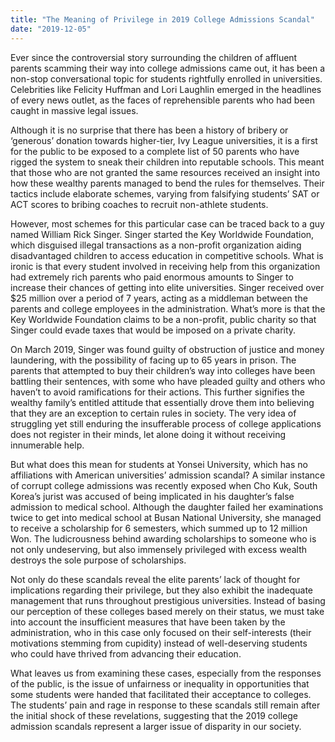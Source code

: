 ```yaml
---
title: "The Meaning of Privilege in 2019 College Admissions Scandal"
date: "2019-12-05"
---
```


Ever since the controversial story surrounding the children of affluent parents scamming their way into college admissions came out, it has been a non-stop conversational topic for students rightfully enrolled in universities. Celebrities like Felicity Huffman and Lori Laughlin emerged in the headlines of every news outlet, as the faces of reprehensible parents who had been caught in massive legal issues.

Although it is no surprise that there has been a history of bribery or ‘generous’ donation towards higher-tier, Ivy League universities, it is a first for the public to be exposed to a complete list of 50 parents who have rigged the system to sneak their children into reputable schools. This meant that those who are not granted the same resources received an insight into how these wealthy parents managed to bend the rules for themselves. Their tactics include elaborate schemes, varying from falsifying students’ SAT or ACT scores to bribing coaches to recruit non-athlete students.

However, most schemes for this particular case can be traced back to a guy named William Rick Singer. Singer started the Key Worldwide Foundation, which disguised illegal transactions as a non-profit organization aiding disadvantaged children to access education in competitive schools. What is ironic is that every student involved in receiving help from this organization had extremely rich parents who paid enormous amounts to Singer to increase their chances of getting into elite universities. Singer received over $25 million over a period of 7 years, acting as a middleman between the parents and college employees in the administration. What’s more is that the Key Worldwide Foundation claims to be a non-profit, public charity so that Singer could evade taxes that would be imposed on a private charity.

On March 2019, Singer was found guilty of obstruction of justice and money laundering, with the possibility of facing up to 65 years in prison. The parents that attempted to buy their children’s way into colleges have been battling their sentences, with some who have pleaded guilty and others who haven’t to avoid ramifications for their actions. This further signifies the wealthy family’s entitled attitude that essentially drove them into believing that they are an exception to certain rules in society. The very idea of struggling yet still enduring the insufferable process of college applications does not register in their minds, let alone doing it without receiving innumerable help.

But what does this mean for students at Yonsei University, which has no affiliations with American universities’ admission scandal? A similar instance of corrupt college admissions was recently exposed when Cho Kuk, South Korea’s jurist was accused of being implicated in his daughter’s false admission to medical school. Although the daughter failed her examinations twice to get into medical school at Busan National University, she managed to receive a scholarship for 6 semesters, which summed up to 12 million Won. The ludicrousness behind awarding scholarships to someone who is not only undeserving, but also immensely privileged with excess wealth destroys the sole purpose of scholarships.

Not only do these scandals reveal the elite parents’ lack of thought for implications regarding their privilege, but they also exhibit the inadequate management that runs throughout prestigious universities. Instead of basing our perception of these colleges based merely on their status, we must take into account the insufficient measures that have been taken by the administration, who in this case only focused on their self-interests (their motivations stemming from cupidity) instead of well-deserving students who could have thrived from advancing their education.

What leaves us from examining these cases, especially from the responses of the public, is the issue of unfairness or inequality in opportunities that some students were handed that facilitated their acceptance to colleges. The students’ pain and rage in response to these scandals still remain after the initial shock of these revelations, suggesting that the 2019 college admission scandals represent a larger issue of disparity in our society.
